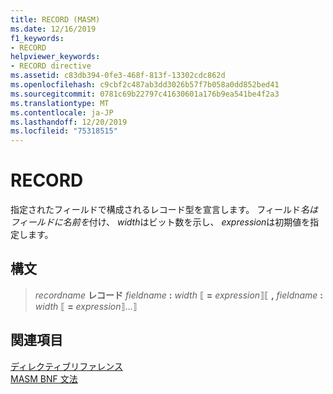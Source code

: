 ```yaml
---
title: RECORD (MASM)
ms.date: 12/16/2019
f1_keywords:
- RECORD
helpviewer_keywords:
- RECORD directive
ms.assetid: c83db394-0fe3-468f-813f-13302cdc862d
ms.openlocfilehash: c9cbf2c487ab3dd3026b57f7b058a0dd852bed41
ms.sourcegitcommit: 0781c69b22797c41630601a176b9ea541be4f2a3
ms.translationtype: MT
ms.contentlocale: ja-JP
ms.lasthandoff: 12/20/2019
ms.locfileid: "75318515"
---
```

# <a name="record"></a>RECORD

指定されたフィールドで構成されるレコード型を宣言します。 フィールド*名はフィールドに名前を*付け、 *width*はビット数を示し、 *expression*は初期値を指定します。

## <a name="syntax"></a>構文

> *recordname* **レコード** *fieldname* __:__ *width* ⟦ __=__ *expression*⟧⟦ __,__ *fieldname* __:__ *width* ⟦ __=__ *expression*⟧...⟧

## <a name="see-also"></a>関連項目

[ディレクティブリファレンス](directives-reference.md)\
[MASM BNF 文法](masm-bnf-grammar.md)
